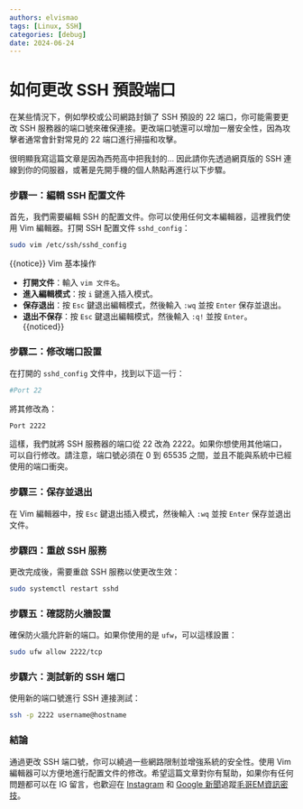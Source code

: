 ```yaml
---
authors: elvismao
tags: [Linux, SSH]
categories: [debug]
date: 2024-06-24
---
```


# 如何更改 SSH 預設端口

在某些情況下，例如學校或公司網路封鎖了 SSH 預設的 22 端口，你可能需要更改 SSH 服務器的端口號來確保連接。更改端口號還可以增加一層安全性，因為攻擊者通常會針對常見的 22 端口進行掃描和攻擊。



很明顯我寫這篇文章是因為西苑高中把我封的... 因此請你先透過網頁版的 SSH 連線到你的伺服器，或著是先開手機的個人熱點再進行以下步驟。

### 步驟一：編輯 SSH 配置文件

首先，我們需要編輯 SSH 的配置文件。你可以使用任何文本編輯器，這裡我們使用 Vim 編輯器。打開 SSH 配置文件 `sshd_config`：

```sh
sudo vim /etc/ssh/sshd_config
```

{{notice}}
Vim 基本操作

- **打開文件**：輸入 `vim 文件名`。
- **進入編輯模式**：按 `i` 鍵進入插入模式。
- **保存退出**：按 `Esc` 鍵退出編輯模式，然後輸入 `:wq` 並按 `Enter` 保存並退出。
- **退出不保存**：按 `Esc` 鍵退出編輯模式，然後輸入 `:q!` 並按 `Enter`。
  {{noticed}}

### 步驟二：修改端口設置

在打開的 `sshd_config` 文件中，找到以下這一行：

```sh
#Port 22
```

將其修改為：

```sh
Port 2222
```

這樣，我們就將 SSH 服務器的端口從 22 改為 2222。如果你想使用其他端口，可以自行修改。請注意，端口號必須在 0 到 65535 之間，並且不能與系統中已經使用的端口衝突。

### 步驟三：保存並退出

在 Vim 編輯器中，按 `Esc` 鍵退出插入模式，然後輸入 `:wq` 並按 `Enter` 保存並退出文件。

### 步驟四：重啟 SSH 服務

更改完成後，需要重啟 SSH 服務以使更改生效：

```sh
sudo systemctl restart sshd
```

### 步驟五：確認防火牆設置

確保防火牆允許新的端口。如果你使用的是 `ufw`，可以這樣設置：

```sh
sudo ufw allow 2222/tcp
```

### 步驟六：測試新的 SSH 端口

使用新的端口號進行 SSH 連接測試：

```sh
ssh -p 2222 username@hostname
```

### 結論

通過更改 SSH 端口號，你可以繞過一些網路限制並增強系統的安全性。使用 Vim 編輯器可以方便地進行配置文件的修改。希望這篇文章對你有幫助，如果你有任何問題都可以在 IG 留言，也歡迎在 [Instagram](https://www.instagram.com/em.tec.blog) 和 [Google 新聞](https://news.google.com/publications/CAAqBwgKMKXLvgswsubVAw?ceid=TW:zh-Hant&oc=3)追蹤[毛哥EM資訊密技](https://em-tec.github.io/)。
